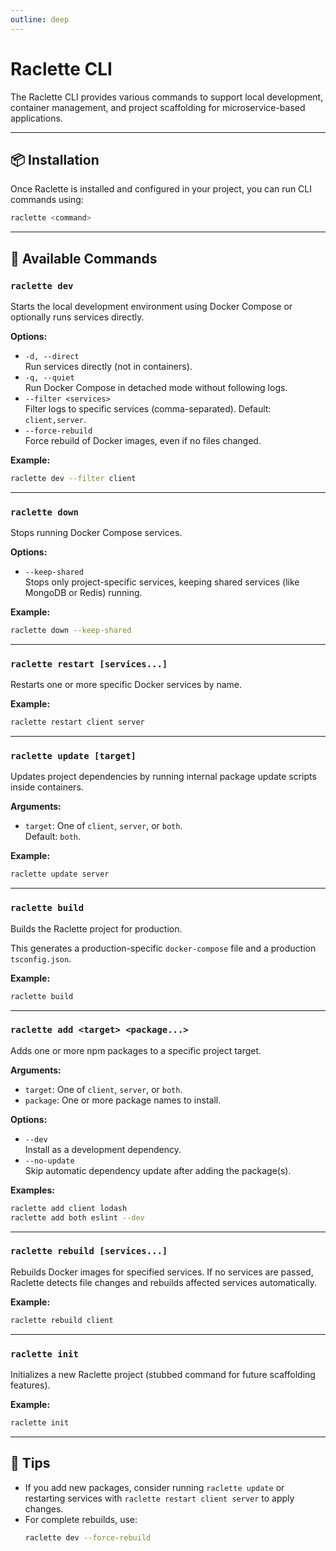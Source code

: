 ```yaml
---
outline: deep
---
```


# Raclette CLI

The Raclette CLI provides various commands to support local development, container management, and project scaffolding for microservice-based applications.

---

## 📦 Installation

Once Raclette is installed and configured in your project, you can run CLI commands using:

```bash
raclette <command>
```

---

## 🔧 Available Commands

### `raclette dev`

Starts the local development environment using Docker Compose or optionally runs services directly.

**Options:**

- `-d, --direct`  
  Run services directly (not in containers).
- `-q, --quiet`  
  Run Docker Compose in detached mode without following logs.
- `--filter <services>`  
  Filter logs to specific services (comma-separated). Default: `client,server`.
- `--force-rebuild`  
  Force rebuild of Docker images, even if no files changed.

**Example:**

```bash
raclette dev --filter client
```

---

### `raclette down`

Stops running Docker Compose services.

**Options:**

- `--keep-shared`  
  Stops only project-specific services, keeping shared services (like MongoDB or Redis) running.

**Example:**

```bash
raclette down --keep-shared
```

---

### `raclette restart [services...]`

Restarts one or more specific Docker services by name.

**Example:**

```bash
raclette restart client server
```

---

### `raclette update [target]`

Updates project dependencies by running internal package update scripts inside containers.

**Arguments:**

- `target`: One of `client`, `server`, or `both`.  
  Default: `both`.

**Example:**

```bash
raclette update server
```

---

### `raclette build`

Builds the Raclette project for production.

This generates a production-specific `docker-compose` file and a production `tsconfig.json`.

**Example:**

```bash
raclette build
```

---

### `raclette add <target> <package...>`

Adds one or more npm packages to a specific project target.

**Arguments:**

- `target`: One of `client`, `server`, or `both`.
- `package`: One or more package names to install.

**Options:**

- `--dev`  
  Install as a development dependency.
- `--no-update`  
  Skip automatic dependency update after adding the package(s).

**Examples:**

```bash
raclette add client lodash
raclette add both eslint --dev
```

---

### `raclette rebuild [services...]`

Rebuilds Docker images for specified services. If no services are passed, Raclette detects file changes and rebuilds affected services automatically.

**Example:**

```bash
raclette rebuild client
```

---

### `raclette init`

Initializes a new Raclette project (stubbed command for future scaffolding features).

**Example:**

```bash
raclette init
```

---

## 🧠 Tips

- If you add new packages, consider running `raclette update` or restarting services with `raclette restart client server` to apply changes.
- For complete rebuilds, use:
  ```bash
  raclette dev --force-rebuild
  ```